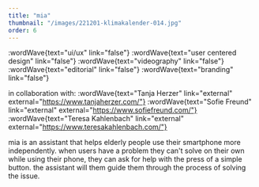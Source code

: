 ```yaml
---
title: "mia"
thumbnail: "/images/221201-klimakalender-014.jpg"
order: 6
---
```


:wordWave{text="ui/ux" link="false"}
:wordWave{text="user centered design" link="false"}
:wordWave{text="videography" link="false"}
:wordWave{text="editorial" link="false"}
:wordWave{text="branding" link="false"}

in collaboration with:
:wordWave{text="Tanja Herzer" link="external" external="https://www.tanjaherzer.com/"}
:wordWave{text="Sofie Freund" link="external" external="https://www.sofiefreund.com/"}
:wordWave{text="Teresa Kahlenbach" link="external" external="https://www.teresakahlenbach.com/"}

mia is an assistant that helps elderly people use their smartphone more independently. when users have a problem they can't solve on their own while using their phone, they can ask for help with the press of a simple button. the assistant will them guide them through the process of solving the issue.
